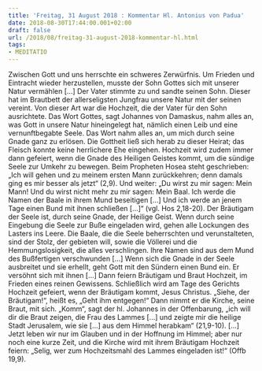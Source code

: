 ```yaml
---
title: 'Freitag, 31 August 2018 : Kommentar Hl. Antonius von Padua'
date: 2018-08-30T17:44:00.001+02:00
draft: false
url: /2018/08/freitag-31-august-2018-kommentar-hl.html
tags: 
- MEDITATIO
---
```


Zwischen Gott und uns herrschte ein schweres Zerwürfnis. Um Frieden und Eintracht wieder herzustellen, musste der Sohn Gottes sich mit unserer Natur vermählen \[...\] Der Vater stimmte zu und sandte seinen Sohn. Dieser hat im Brautbett der allerseligsten Jungfrau unsere Natur mit der seinen vereint. Von dieser Art war die Hochzeit, die der Vater für den Sohn ausrichtete. Das Wort Gottes, sagt Johannes von Damaskus, nahm alles an, was Gott in unsere Natur hineingelegt hat, nämlich einen Leib und eine vernunftbegabte Seele. Das Wort nahm alles an, um mich durch seine Gnade ganz zu erlösen. Die Gottheit ließ sich herab zu dieser Heirat; das Fleisch konnte keine herrlichere Ehe eingehen. Hochzeit wird zudem immer dann gefeiert, wenn die Gnade des Heiligen Geistes kommt, um die sündige Seele zur Umkehr zu bewegen. Beim Propheten Hosea steht geschrieben: „Ich will gehen und zu meinem ersten Mann zurückkehren; denn damals ging es mir besser als jetzt“ (2,9). Und weiter: „Du wirst zu mir sagen: Mein Mann! Und du wirst nicht mehr zu mir sagen: Mein Baal. Ich werde die Namen der Baale in ihrem Mund beseitigen \[...\] Und ich werde an jenem Tage einen Bund mit ihnen schließen \[...\]“ (vgl. Hos 2,18-20). Der Bräutigam der Seele ist, durch seine Gnade, der Heilige Geist. Wenn durch seine Eingebung die Seele zur Buße eingeladen wird, gehen alle Lockungen des Lasters ins Leere. Die Baale, die die Seele beherrschten und verunstalteten, sind der Stolz, der gebieten will, sowie die Völlerei und die Hemmungslosigkeit, die alles verschlingen. Ihre Namen sind aus dem Mund des Bußfertigen verschwunden \[...\] Wenn sich die Gnade in der Seele ausbreitet und sie erhellt, geht Gott mit den Sündern einen Bund ein. Er versöhnt sich mit ihnen \[...\] Dann feiern Bräutigam und Braut Hochzeit, im Frieden eines reinen Gewissens. Schließlich wird am Tage des Gerichts Hochzeit gefeiert, wenn der Bräutigam kommt, Jesus Christus. „Siehe, der Bräutigam!“, heißt es, „Geht ihm entgegen!“ Dann nimmt er die Kirche, seine Braut, mit sich. „Komm“, sagt der hl. Johannes in der Offenbarung, „ich will dir die Braut zeigen, die Frau des Lammes \[...\] und zeigte mir die heilige Stadt Jerusalem, wie sie \[...\] aus dem Himmel herabkam“ (21,9-10). \[...\] Jetzt leben wir nur im Glauben und in der Hoffnung im Himmel; aber nur noch eine kurze Zeit, und die Kirche wird mit ihrem Bräutigam Hochzeit feiern: „Selig, wer zum Hochzeitsmahl des Lammes eingeladen ist!“ (Offb 19,9).